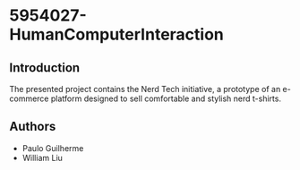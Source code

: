 # 5954027-HumanComputerInteraction
## Introduction
The presented project contains the Nerd Tech initiative, a prototype of an e-commerce platform designed to sell comfortable and stylish nerd t-shirts.

## Authors
* Paulo Guilherme
* William Liu